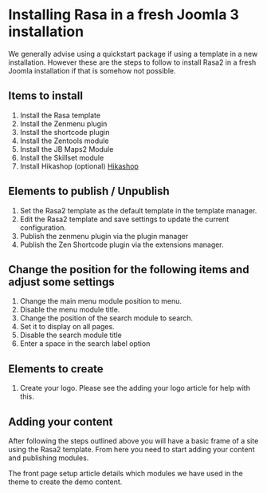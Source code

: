 Installing Rasa in a fresh Joomla 3 installation
====

We generally advise using a quickstart package if using a template in a new installation. However these are the steps to follow to install Rasa2 in a fresh Joomla installation if that is somehow not possible.

Items to install
----
1. Install the Rasa template
2. Install the Zenmenu plugin
3. Install the shortcode plugin
4. Install the Zentools module
5. Install the JB Maps2 Module
6. Install the Skillset module
7. Install Hikashop (optional) <a href="http://www.hikashop.com/">Hikashop</a>


Elements to publish / Unpublish
----
1. Set the Rasa2 template as the default template in the template manager.
2. Edit the Rasa2 template and save settings to update the current configuration.
3. Publish the zenmenu plugin via the plugin manager
4. Publish the Zen Shortcode plugin via the extensions manager.


Change the position for the following items and adjust some settings
---
1. Change the main menu module position to menu.
2. Disable the menu module title.
3. Change the position of the search module to search.
4. Set it to display on all pages.
5. Disable the search module title
6. Enter a space in the search label option

Elements to create
----
1. Create your logo. Please see the adding your logo article for help with this.


Adding your content
---
After following the steps outlined above you will have a basic frame of a site using the Rasa2 template. From here you need to start adding your content and publishing modules.

The front page setup article details which modules we have used in the theme to create the demo content. 